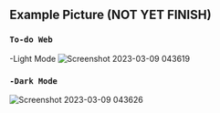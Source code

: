## Example Picture (NOT YET FINISH)

### `To-do Web`
-Light Mode
![Screenshot 2023-03-09 043619](https://user-images.githubusercontent.com/97717613/223844000-9c65ec14-f9d7-420b-9239-5a8528ddbabf.png)

### `-Dark Mode`
![Screenshot 2023-03-09 043626](https://user-images.githubusercontent.com/97717613/223844015-a201b6d0-6cb0-4fc5-b022-004eecb248ba.png)
